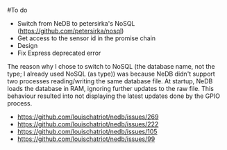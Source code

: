 #To do
- Switch from NeDB to petersirka's NoSQL (https://github.com/petersirka/nosql)
- Get access to the sensor id in the promise chain
- Design
- Fix Express deprecated error

The reason why I chose to switch to NoSQL (the database name, not the type; I already used NoSQL (as type)) was because NeDB didn't support two processes reading/writing the same database file. At startup, NeDB loads the database in RAM, ignoring further updates to the raw file. This behaviour resulted into not displaying the latest updates done by the GPIO process.
- https://github.com/louischatriot/nedb/issues/269
- https://github.com/louischatriot/nedb/issues/222
- https://github.com/louischatriot/nedb/issues/105
- https://github.com/louischatriot/nedb/issues/99